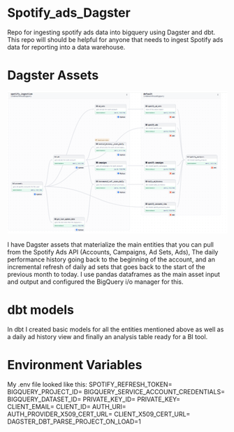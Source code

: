 # Spotify_ads_Dagster
 Repo for ingesting spotify ads data into bigquery using Dagster and dbt. This repo will should be helpful for anyone that needs to ingest Spotify ads data for reporting into a data warehouse. 

# Dagster Assets
![Dagster Asset Graph](./Spotify-ads-full-view.png)


I have Dagster assets that materialize the main entities that you can pull from the Spotify Ads API (Accounts, Campaigns, Ad Sets, Ads), The daily performance history going back to the beginning of the account, and an incremental refresh of daily ad sets that goes back to the start of the previous month to today. I use pandas dataframes as the main asset input and output and configured the BigQuery i/o manager for this. 

# dbt models

In dbt I created basic models for all the entities mentioned above as well as a daily ad history view and finally an analysis table ready for a BI tool. 

# Environment Variables

 My .env file looked like this:
 SPOTIFY_REFRESH_TOKEN=
 BIGQUERY_PROJECT_ID=
 BIGQUERY_SERVICE_ACCOUNT_CREDENTIALS=
 BIGQUERY_DATASET_ID=
 PRIVATE_KEY_ID=
 PRIVATE_KEY=
 CLIENT_EMAIL=
 CLIENT_ID=
 AUTH_URI=
 AUTH_PROVIDER_X509_CERT_URL=
 CLIENT_X509_CERT_URL=
 DAGSTER_DBT_PARSE_PROJECT_ON_LOAD=1